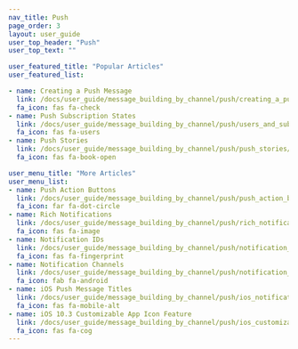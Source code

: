 ```yaml
---
nav_title: Push
page_order: 3
layout: user_guide
user_top_header: "Push"
user_top_text: ""

user_featured_title: "Popular Articles"
user_featured_list:

- name: Creating a Push Message
  link: /docs/user_guide/message_building_by_channel/push/creating_a_push_message/
  fa_icon: fas fa-check
- name: Push Subscription States
  link: /docs/user_guide/message_building_by_channel/push/users_and_subscriptions/
  fa_icon: fas fa-users
- name: Push Stories
  link: /docs/user_guide/message_building_by_channel/push/push_stories/
  fa_icon: fas fa-book-open

user_menu_title: "More Articles"
user_menu_list:
- name: Push Action Buttons
  link: /docs/user_guide/message_building_by_channel/push/push_action_buttons/
  fa_icon: far fa-dot-circle
- name: Rich Notifications
  link: /docs/user_guide/message_building_by_channel/push/rich_notifications/
  fa_icon: fas fa-image
- name: Notification IDs
  link: /docs/user_guide/message_building_by_channel/push/notification_ids/
  fa_icon: fas fa-fingerprint
- name: Notification Channels
  link: /docs/user_guide/message_building_by_channel/push/notification_channels/
  fa_icon: fab fa-android
- name: iOS Push Message Titles
  link: /docs/user_guide/message_building_by_channel/push/ios_notification_headers/
  fa_icon: fas fa-mobile-alt
- name: iOS 10.3 Customizable App Icon Feature
  link: /docs/user_guide/message_building_by_channel/push/ios_customizable_app_icon_feature/
  fa_icon: fas fa-cog
---
```

